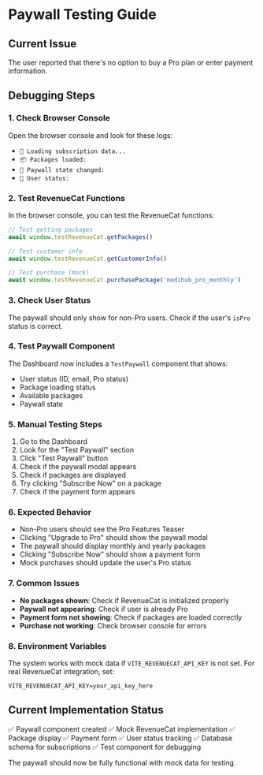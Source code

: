 # Paywall Testing Guide

## Current Issue
The user reported that there's no option to buy a Pro plan or enter payment information.

## Debugging Steps

### 1. Check Browser Console
Open the browser console and look for these logs:
- `🔄 Loading subscription data...`
- `📦 Packages loaded:`
- `🎨 Paywall state changed:`
- `👤 User status:`

### 2. Test RevenueCat Functions
In the browser console, you can test the RevenueCat functions:
```javascript
// Test getting packages
await window.testRevenueCat.getPackages()

// Test customer info
await window.testRevenueCat.getCustomerInfo()

// Test purchase (mock)
await window.testRevenueCat.purchasePackage('medihub_pro_monthly')
```

### 3. Check User Status
The paywall should only show for non-Pro users. Check if the user's `isPro` status is correct.

### 4. Test Paywall Component
The Dashboard now includes a `TestPaywall` component that shows:
- User status (ID, email, Pro status)
- Package loading status
- Available packages
- Paywall state

### 5. Manual Testing Steps
1. Go to the Dashboard
2. Look for the "Test Paywall" section
3. Click "Test Paywall" button
4. Check if the paywall modal appears
5. Check if packages are displayed
6. Try clicking "Subscribe Now" on a package
7. Check if the payment form appears

### 6. Expected Behavior
- Non-Pro users should see the Pro Features Teaser
- Clicking "Upgrade to Pro" should show the paywall modal
- The paywall should display monthly and yearly packages
- Clicking "Subscribe Now" should show a payment form
- Mock purchases should update the user's Pro status

### 7. Common Issues
- **No packages shown**: Check if RevenueCat is initialized properly
- **Paywall not appearing**: Check if user is already Pro
- **Payment form not showing**: Check if packages are loaded correctly
- **Purchase not working**: Check browser console for errors

### 8. Environment Variables
The system works with mock data if `VITE_REVENUECAT_API_KEY` is not set.
For real RevenueCat integration, set:
```
VITE_REVENUECAT_API_KEY=your_api_key_here
```

## Current Implementation Status
✅ Paywall component created
✅ Mock RevenueCat implementation
✅ Package display
✅ Payment form
✅ User status tracking
✅ Database schema for subscriptions
✅ Test component for debugging

The paywall should now be fully functional with mock data for testing. 